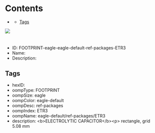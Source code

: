 



Contents
========

* [](#)
	* [Tags](#tags)
  
![][im]
# 

- ID: FOOTPRINT-eagle-eagle-default-ref-packages-ETR3
- Name: 
- Description: 

## Tags

- hexID: 
- oompType: FOOTPRINT
- oompSize: eagle
- oompColor: eagle-default
- oompDesc: ref-packages
- oompIndex: ETR3
- oompName: eagle-default/ref-packages/ETR3
- description: &lt;b&gt;ELECTROLYTIC CAPACITOR&lt;/b&gt;&lt;p&gt;&#xD;
rectangle, grid 5.08 mm



[im]: image.png
